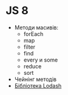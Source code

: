 # JS 8

- Методи масивів:
  - forEach
  - map
  - filter
  - find
  - every и some
  - reduce
  - sort
- Чейнінг методів
- [Бібліотека Lodash](https://github.com/lodash/lodash)
